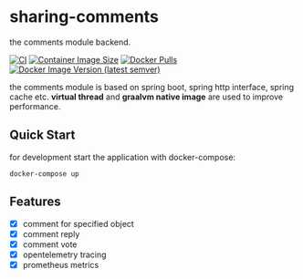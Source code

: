 # sharing-comments

the comments module backend.

[![CI](https://github.com/sixwaaaay/comments/actions/workflows/ci.yaml/badge.svg)](https://github.com/sixwaaaay/comments/actions/workflows/ci.yaml)
[![Container Image Size](https://img.shields.io/docker/image-size/sixwaaaay/sharing-comment/latest)](https://hub.docker.com/r/sixwaaaay/sharing-comment)
[![Docker Pulls](https://img.shields.io/docker/pulls/sixwaaaay/sharing-comment)](https://hub.docker.com/r/sixwaaaay/sharing-comment)
[![Docker Image Version (latest semver)](https://img.shields.io/docker/v/sixwaaaay/sharing-comment?sort=semver)](https://hub.docker.com/r/sixwaaaay/sharing-comment)

the comments module is based on spring boot, spring http interface, spring cache etc.
**virtual thread** and **graalvm native image** are used to improve performance.

## Quick Start

for development start the application with docker-compose:

```shell
docker-compose up
```

## Features

- [x] comment for specified object
- [x] comment reply
- [x] comment vote
- [x] opentelemetry tracing
- [x] prometheus metrics